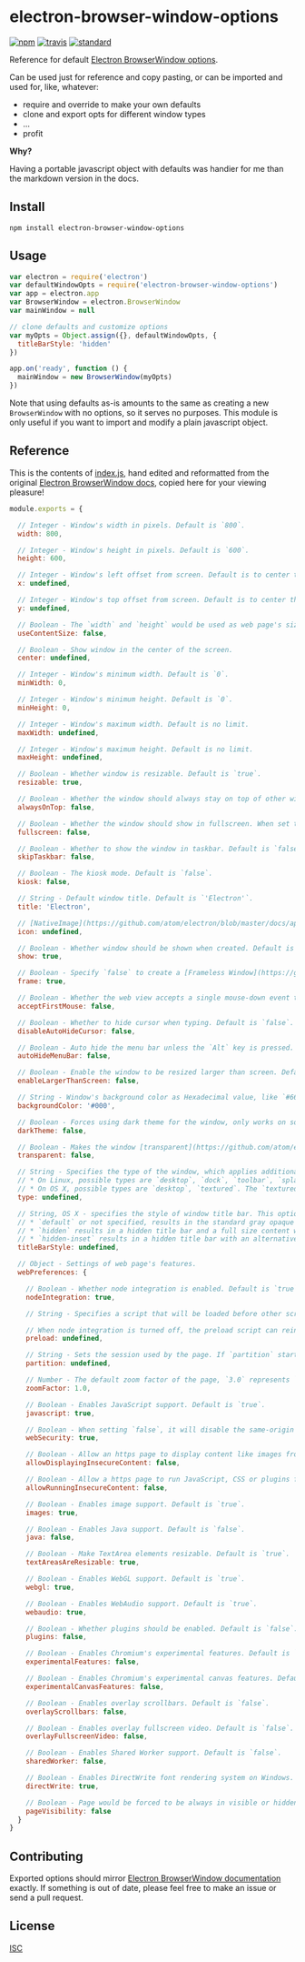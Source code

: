 # electron-browser-window-options

[![npm][npm-image]][npm-url]
[![travis][travis-image]][travis-url]
[![standard][standard-image]][standard-url]

[npm-image]: https://img.shields.io/npm/v/electron-browser-window-options.svg?style=flat-square
[npm-url]: https://www.npmjs.com/package/electron-browser-window-options
[travis-image]: https://img.shields.io/travis/ngoldman/electron-browser-window-options.svg?style=flat-square
[travis-url]: https://travis-ci.org/ngoldman/electron-browser-window-options
[standard-image]: https://img.shields.io/badge/code%20style-standard-brightgreen.svg?style=flat-square
[standard-url]: http://npm.im/standard

Reference for default [Electron BrowserWindow options][docs].

Can be used just for reference and copy pasting, or can be imported and used for, like, whatever:

* require and override to make your own defaults
* clone and export opts for different window types
* ...
* profit

**Why?**

Having a portable javascript object with defaults was handier for me than the markdown version in the docs.

## Install

```
npm install electron-browser-window-options
```

## Usage

```js
var electron = require('electron')
var defaultWindowOpts = require('electron-browser-window-options')
var app = electron.app
var BrowserWindow = electron.BrowserWindow
var mainWindow = null

// clone defaults and customize options
var myOpts = Object.assign({}, defaultWindowOpts, {
  titleBarStyle: 'hidden'
})

app.on('ready', function () {
  mainWindow = new BrowserWindow(myOpts)
})
```

Note that using defaults as-is amounts to the same as creating a new `BrowserWindow` with no options, so it serves no purposes. This module is only useful if you want to import and modify a plain javascript object.

## Reference

This is the contents of [index.js](index.js), hand edited and reformatted from the original [Electron BrowserWindow docs][docs], copied here for your viewing pleasure!

```js
module.exports = {

  // Integer - Window's width in pixels. Default is `800`.
  width: 800,

  // Integer - Window's height in pixels. Default is `600`.
  height: 600,

  // Integer - Window's left offset from screen. Default is to center the window.
  x: undefined,

  // Integer - Window's top offset from screen. Default is to center the window.
  y: undefined,

  // Boolean - The `width` and `height` would be used as web page's size, which means the actual window's size will include window frame's size and be slightly larger. Default is `false`.
  useContentSize: false,

  // Boolean - Show window in the center of the screen.
  center: undefined,

  // Integer - Window's minimum width. Default is `0`.
  minWidth: 0,

  // Integer - Window's minimum height. Default is `0`.
  minHeight: 0,

  // Integer - Window's maximum width. Default is no limit.
  maxWidth: undefined,

  // Integer - Window's maximum height. Default is no limit.
  maxHeight: undefined,

  // Boolean - Whether window is resizable. Default is `true`.
  resizable: true,

  // Boolean - Whether the window should always stay on top of other windows. Default is `false`.
  alwaysOnTop: false,

  // Boolean - Whether the window should show in fullscreen. When set to `false` the fullscreen button will be hidden or disabled on OS X. Default is `false`.
  fullscreen: false,

  // Boolean - Whether to show the window in taskbar. Default is `false`.
  skipTaskbar: false,

  // Boolean - The kiosk mode. Default is `false`.
  kiosk: false,

  // String - Default window title. Default is `'Electron'`.
  title: 'Electron',

  // [NativeImage](https://github.com/atom/electron/blob/master/docs/api/native-image.md) - The window icon, when omitted on Windows the executable's icon would be used as window icon.
  icon: undefined,

  // Boolean - Whether window should be shown when created. Default is `true`.
  show: true,

  // Boolean - Specify `false` to create a [Frameless Window](https://github.com/atom/electron/blob/master/docs/api/frameless-window.md). Default is `true`.
  frame: true,

  // Boolean - Whether the web view accepts a single mouse-down event that simultaneously activates the window. Default is `false`.
  acceptFirstMouse: false,

  // Boolean - Whether to hide cursor when typing. Default is `false`.
  disableAutoHideCursor: false,

  // Boolean - Auto hide the menu bar unless the `Alt` key is pressed. Default is `false`.
  autoHideMenuBar: false,

  // Boolean - Enable the window to be resized larger than screen. Default is `false`.
  enableLargerThanScreen: false,

  // String - Window's background color as Hexadecimal value, like `#66CD00` or `#FFF`. This is only implemented on Linux and Windows. Default is `#000` (black).
  backgroundColor: '#000',

  // Boolean - Forces using dark theme for the window, only works on some GTK+3 desktop environments. Default is `false`.
  darkTheme: false,

  // Boolean - Makes the window [transparent](https://github.com/atom/electron/blob/master/docs/api/frameless-window.md). Default is `false`.
  transparent: false,

  // String - Specifies the type of the window, which applies additional platform-specific properties. By default it's undefined and you'll get a regular app window. Supported values:
  // * On Linux, possible types are `desktop`, `dock`, `toolbar`, `splash`, `notification`.
  // * On OS X, possible types are `desktop`, `textured`. The `textured` type adds metal gradient appearance (`NSTexturedBackgroundWindowMask`). The `desktop` type places the window at the desktop background window level (`kCGDesktopWindowLevel - 1`). Note that desktop window will not receive focus, keyboard or mouse events, but you can use `globalShortcut` to receive input sparingly.
  type: undefined,

  // String, OS X - specifies the style of window title bar. This option is supported on OS X 10.10 Yosemite and newer. There are three possible values:
  // * `default` or not specified, results in the standard gray opaque Mac title bar.
  // * `hidden` results in a hidden title bar and a full size content window, yet the title bar still has the standard window controls ("traffic lights") in the top left.
  // * `hidden-inset` results in a hidden title bar with an alternative look where the traffic light buttons are slightly more inset from the window edge.
  titleBarStyle: undefined,

  // Object - Settings of web page's features.
  webPreferences: {

    // Boolean - Whether node integration is enabled. Default is `true`.
    nodeIntegration: true,

    // String - Specifies a script that will be loaded before other scripts run in the page. This script will always have access to node APIs no matter whether node integration is turned on or off. The value should be the absolute file path to the script.

    // When node integration is turned off, the preload script can reintroduce Node global symbols back to the global scope. See example [here](https://github.com/atom/electron/blob/master/docs/api/process.md#event-loaded).
    preload: undefined,

    // String - Sets the session used by the page. If `partition` starts with `persist:`, the page will use a persistent session available to all pages in the app with the same `partition`. if there is no `persist:` prefix, the page will use an in-memory session. By assigning the same `partition`, multiple pages can share the same session. If the `partition` is unset then default session of the app will be used.
    partition: undefined,

    // Number - The default zoom factor of the page, `3.0` represents `300%`. Default is `1.0`.
    zoomFactor: 1.0,

    // Boolean - Enables JavaScript support. Default is `true`.
    javascript: true,

    // Boolean - When setting `false`, it will disable the same-origin policy (Usually using testing websites by people), and set `allowDisplayingInsecureContent` and `allowRunningInsecureContent` to `true` if these two options are not set by user. Default is `true`.
    webSecurity: true,

    // Boolean - Allow an https page to display content like images from http URLs. Default is `false`.
    allowDisplayingInsecureContent: false,

    // Boolean - Allow a https page to run JavaScript, CSS or plugins from http URLs. Default is `false`.
    allowRunningInsecureContent: false,

    // Boolean - Enables image support. Default is `true`.
    images: true,

    // Boolean - Enables Java support. Default is `false`.
    java: false,

    // Boolean - Make TextArea elements resizable. Default is `true`.
    textAreasAreResizable: true,

    // Boolean - Enables WebGL support. Default is `true`.
    webgl: true,

    // Boolean - Enables WebAudio support. Default is `true`.
    webaudio: true,

    // Boolean - Whether plugins should be enabled. Default is `false`.
    plugins: false,

    // Boolean - Enables Chromium's experimental features. Default is `false`.
    experimentalFeatures: false,

    // Boolean - Enables Chromium's experimental canvas features. Default is `false`.
    experimentalCanvasFeatures: false,

    // Boolean - Enables overlay scrollbars. Default is `false`.
    overlayScrollbars: false,

    // Boolean - Enables overlay fullscreen video. Default is `false`.
    overlayFullscreenVideo: false,

    // Boolean - Enables Shared Worker support. Default is `false`.
    sharedWorker: false,

    // Boolean - Enables DirectWrite font rendering system on Windows. Default is `true`.
    directWrite: true,

    // Boolean - Page would be forced to be always in visible or hidden state once set, instead of reflecting current window's visibility. Users can set it to `true` to prevent throttling of DOM timers. Default is `false`.
    pageVisibility: false
  }
}
```

## Contributing

Exported options should mirror [Electron BrowserWindow documentation][docs] exactly. If something is out of date, please feel free to make an issue or send a pull request.

## License

[ISC](LICENSE)

[docs]: https://github.com/atom/electron/blob/master/docs/api/browser-window.md
